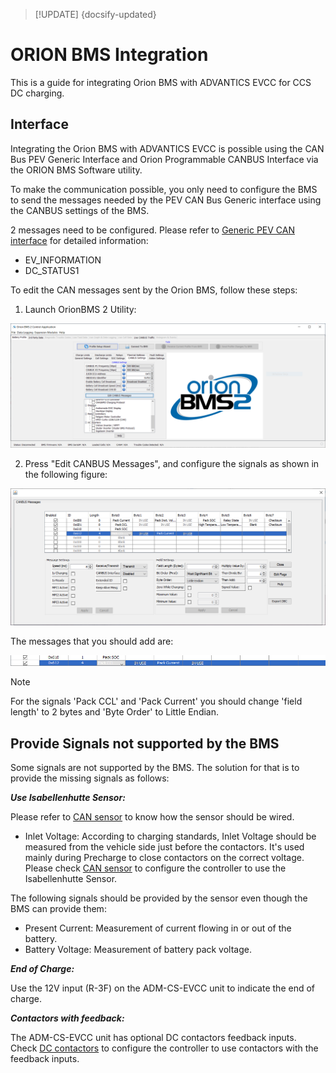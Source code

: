 > [!UPDATE] {docsify-updated}
# ORION BMS Integration

This is a guide for integrating Orion BMS with ADVANTICS EVCC for CCS DC charging.

## Interface

Integrating the Orion BMS with ADVANTICS EVCC is possible using the CAN Bus PEV Generic Interface and Orion Programmable CANBUS Interface via the ORION BMS Software utility.

To make the communication possible, you only need to configure the BMS to send the messages needed by the PEV CAN Bus Generic interface using the CANBUS settings of the BMS.

2 messages need to be configured. Please refer to [Generic PEV CAN interface](charge-controllers/evcc_generic/README.md) for detailed information:

- EV_INFORMATION
- DC_STATUS1

To edit the CAN messages sent by the Orion BMS, follow these steps:

1. Launch OrionBMS 2 Utility:

![Edit_CANbus_messages.PNG](images/Edit_CANbus_messages.png)
<br/>

2. Press "Edit CANBUS Messages", and configure the signals as shown in the following figure:

![CAN_Settings.PNG](images/CAN_Settings.png)

The messages that you should add are:

![messages_to_add.PNG](images/messages_to_add.png)


> [!NOTE]
> For the signals 'Pack CCL' and 'Pack Current' you should change 'field length' to 2 bytes and 'Byte Order' to Little Endian.

## Provide Signals not supported by the BMS

Some signals are not supported by the BMS. The solution for that is to provide the missing signals as follows:

__*Use Isabellenhutte Sensor:*__

Please refer to [CAN sensor](charge-controllers/evcc_configuration/can_sensor.md) to know how the sensor should be wired.

- Inlet Voltage: According to charging standards, Inlet Voltage should be measured from the vehicle side just before the contactors. It's used mainly during Precharge to close contactors on the correct voltage. Please check [CAN sensor](charge-controllers/evcc_configuration/can_sensor.md) to configure the controller to use the Isabellenhutte Sensor.

The following signals should be provided by the sensor even though the BMS can provide them:

- Present Current: Measurement of current flowing in or out of the battery.
- Battery Voltage: Measurement of battery pack voltage.

__*End of Charge:*__

Use the 12V input (R-3F) on the ADM-CS-EVCC unit to indicate the end of charge.

__*Contactors with feedback:*__

The ADM-CS-EVCC unit has optional DC contactors feedback inputs. Check [DC contactors](charge-controllers/evcc_configuration/dc_contactors.md) to configure the controller to use contactors with the feedback inputs.
